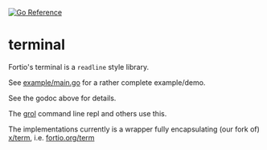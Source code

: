 [![Go Reference](https://pkg.go.dev/badge/fortio.org/terminal.svg)](https://pkg.go.dev/fortio.org/terminal)
# terminal

Fortio's terminal is a `readline` style library.

See [example/main.go](example/main.go) for a rather complete example/demo.

See the godoc above for details.

The [grol](https://github.com/grol-io/grol#grol) command line repl and others use this.

The implementations currently is a wrapper fully encapsulating (our fork of) [x/term](https://github.com/golang/term), i.e. [fortio.org/term](https://github.com/fortio/term)
